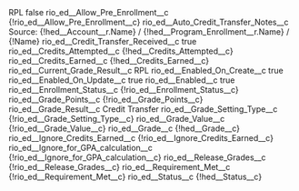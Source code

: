 <?xml version="1.0" encoding="UTF-8"?>
<CustomMetadata xmlns="http://soap.sforce.com/2006/04/metadata" xmlns:xsi="http://www.w3.org/2001/XMLSchema-instance" xmlns:xsd="http://www.w3.org/2001/XMLSchema">
    <label>RPL</label>
    <protected>false</protected>
    <values>
        <field>rio_ed__Allow_Pre_Enrollment__c</field>
        <value xsi:type="xsd:string">{!rio_ed__Allow_Pre_Enrollment__c}</value>
    </values>
    <values>
        <field>rio_ed__Auto_Credit_Transfer_Notes__c</field>
        <value xsi:type="xsd:string">Source: {!hed__Account__r.Name} / {!hed__Program_Enrollment__r.Name} / {!Name}</value>
    </values>
    <values>
        <field>rio_ed__Credit_Transfer_Received__c</field>
        <value xsi:type="xsd:string">true</value>
    </values>
    <values>
        <field>rio_ed__Credits_Attempted__c</field>
        <value xsi:type="xsd:string">{!hed__Credits_Attempted__c}</value>
    </values>
    <values>
        <field>rio_ed__Credits_Earned__c</field>
        <value xsi:type="xsd:string">{!hed__Credits_Earned__c}</value>
    </values>
    <values>
        <field>rio_ed__Current_Grade_Result__c</field>
        <value xsi:type="xsd:string">RPL</value>
    </values>
    <values>
        <field>rio_ed__Enabled_On_Create__c</field>
        <value xsi:type="xsd:boolean">true</value>
    </values>
    <values>
        <field>rio_ed__Enabled_On_Update__c</field>
        <value xsi:type="xsd:boolean">true</value>
    </values>
    <values>
        <field>rio_ed__Enabled__c</field>
        <value xsi:type="xsd:boolean">true</value>
    </values>
    <values>
        <field>rio_ed__Enrollment_Status__c</field>
        <value xsi:type="xsd:string">{!rio_ed__Enrollment_Status__c}</value>
    </values>
    <values>
        <field>rio_ed__Grade_Points__c</field>
        <value xsi:type="xsd:string">{!rio_ed__Grade_Points__c}</value>
    </values>
    <values>
        <field>rio_ed__Grade_Result__c</field>
        <value xsi:type="xsd:string">Credit Transfer</value>
    </values>
    <values>
        <field>rio_ed__Grade_Setting_Type__c</field>
        <value xsi:type="xsd:string">{!rio_ed__Grade_Setting_Type__c}</value>
    </values>
    <values>
        <field>rio_ed__Grade_Value__c</field>
        <value xsi:type="xsd:string">{!rio_ed__Grade_Value__c}</value>
    </values>
    <values>
        <field>rio_ed__Grade__c</field>
        <value xsi:type="xsd:string">{!hed__Grade__c}</value>
    </values>
    <values>
        <field>rio_ed__Ignore_Credits_Earned__c</field>
        <value xsi:type="xsd:string">{!rio_ed__Ignore_Credits_Earned__c}</value>
    </values>
    <values>
        <field>rio_ed__Ignore_for_GPA_calculation__c</field>
        <value xsi:type="xsd:string">{!rio_ed__Ignore_for_GPA_calculation__c}</value>
    </values>
    <values>
        <field>rio_ed__Release_Grades__c</field>
        <value xsi:type="xsd:string">{!rio_ed__Release_Grades__c}</value>
    </values>
    <values>
        <field>rio_ed__Requirement_Met__c</field>
        <value xsi:type="xsd:string">{!rio_ed__Requirement_Met__c}</value>
    </values>
    <values>
        <field>rio_ed__Status__c</field>
        <value xsi:type="xsd:string">{!hed__Status__c}</value>
    </values>
</CustomMetadata>
